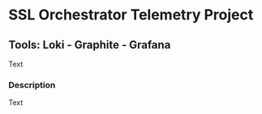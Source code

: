 # SSL Orchestrator Telemetry Project
## Tools: Loki - Graphite - Grafana

Text

### Description
Text


